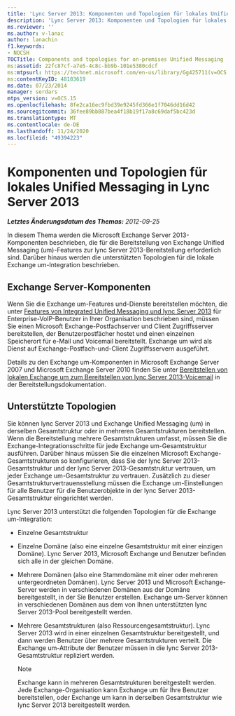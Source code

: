 ```yaml
---
title: 'Lync Server 2013: Komponenten und Topologien für lokales Unified Messaging'
description: 'Lync Server 2013: Komponenten und Topologien für lokales Unified Messaging.'
ms.reviewer: ''
ms.author: v-lanac
author: lanachin
f1.keywords:
- NOCSH
TOCTitle: Components and topologies for on-premises Unified Messaging
ms:assetid: 22fc87cf-a7e5-4c8c-bb9b-101e5380cdcf
ms:mtpsurl: https://technet.microsoft.com/en-us/library/Gg425711(v=OCS.15)
ms:contentKeyID: 48183619
ms.date: 07/23/2014
manager: serdars
mtps_version: v=OCS.15
ms.openlocfilehash: 8fe2ca16ec9fbd39e9245fd366e1f7046dd16d42
ms.sourcegitcommit: 36fee89bb887bea4f18b19f17a8c69daf5bc423d
ms.translationtype: MT
ms.contentlocale: de-DE
ms.lasthandoff: 11/24/2020
ms.locfileid: "49394223"
---
```

# <a name="components-and-topologies-for-on-premises-unified-messaging-in-lync-server-2013"></a>Komponenten und Topologien für lokales Unified Messaging in Lync Server 2013

<div data-xmlns="http://www.w3.org/1999/xhtml">

<div class="topic" data-xmlns="http://www.w3.org/1999/xhtml" data-msxsl="urn:schemas-microsoft-com:xslt" data-cs="https://msdn.microsoft.com/">

<div data-asp="https://msdn2.microsoft.com/asp">



</div>

<div id="mainSection">

<div id="mainBody">

<span> </span>

_**Letztes Änderungsdatum des Themas:** 2012-09-25_

In diesem Thema werden die Microsoft Exchange Server 2013-Komponenten beschrieben, die für die Bereitstellung von Exchange Unified Messaging (um)-Features zur lync Server 2013-Bereitstellung erforderlich sind. Darüber hinaus werden die unterstützten Topologien für die lokale Exchange um-Integration beschrieben.

<div>

## <a name="exchange-server-components"></a>Exchange Server-Komponenten

Wenn Sie die Exchange um-Features und-Dienste bereitstellen möchten, die unter [Features von Integrated Unified Messaging und lync Server 2013](lync-server-2013-features-of-integrated-unified-messaging.md) für Enterprise-VoIP-Benutzer in Ihrer Organisation beschrieben sind, müssen Sie einen Microsoft Exchange-Postfachserver und Client Zugriffsserver bereitstellen, der Benutzerpostfächer hostet und einen einzelnen Speicherort für e-Mail und Voicemail bereitstellt. Exchange um wird als Dienst auf Exchange-Postfach-und-Client Zugriffsservern ausgeführt.

Details zu den Exchange um-Komponenten in Microsoft Exchange Server 2007 und Microsoft Exchange Server 2010 finden Sie unter [Bereitstellen von lokalen Exchange um zum Bereitstellen von lync Server 2013-Voicemail](lync-server-2013-deploying-on-premises-exchange-um-to-provide-lync-server-2013-voice-mail.md) in der Bereitstellungsdokumentation.

</div>

<div>

## <a name="supported-topologies"></a>Unterstützte Topologien

Sie können lync Server 2013 und Exchange Unified Messaging (um) in derselben Gesamtstruktur oder in mehreren Gesamtstrukturen bereitstellen. Wenn die Bereitstellung mehrere Gesamtstrukturen umfasst, müssen Sie die Exchange-Integrationsschritte für jede Exchange um-Gesamtstruktur ausführen. Darüber hinaus müssen Sie die einzelnen Microsoft Exchange-Gesamtstrukturen so konfigurieren, dass Sie der lync Server 2013-Gesamtstruktur und der lync Server 2013-Gesamtstruktur vertrauen, um jeder Exchange um-Gesamtstruktur zu vertrauen. Zusätzlich zu dieser Gesamtstrukturvertrauensstellung müssen die Exchange um-Einstellungen für alle Benutzer für die Benutzerobjekte in der lync Server 2013-Gesamtstruktur eingerichtet werden.

Lync Server 2013 unterstützt die folgenden Topologien für die Exchange um-Integration:

  - Einzelne Gesamtstruktur

  - Einzelne Domäne (also eine einzelne Gesamtstruktur mit einer einzigen Domäne). Lync Server 2013, Microsoft Exchange und Benutzer befinden sich alle in der gleichen Domäne.

  - Mehrere Domänen (also eine Stammdomäne mit einer oder mehreren untergeordneten Domänen). Lync Server 2013 und Microsoft Exchange-Server werden in verschiedenen Domänen aus der Domäne bereitgestellt, in der Sie Benutzer erstellen. Exchange um-Server können in verschiedenen Domänen aus dem von Ihnen unterstützten lync Server 2013-Pool bereitgestellt werden.

  - Mehrere Gesamtstrukturen (also Ressourcengesamtstruktur). Lync Server 2013 wird in einer einzelnen Gesamtstruktur bereitgestellt, und dann werden Benutzer über mehrere Gesamtstrukturen verteilt. Die Exchange um-Attribute der Benutzer müssen in die lync Server 2013-Gesamtstruktur repliziert werden.
    
    <div>
    

    > [!NOTE]  
    > Exchange kann in mehreren Gesamtstrukturen bereitgestellt werden. Jede Exchange-Organisation kann Exchange um für Ihre Benutzer bereitstellen, oder Exchange um kann in derselben Gesamtstruktur wie lync Server 2013 bereitgestellt werden.

    
    </div>

</div>

</div>

<span> </span>

</div>

</div>

</div>

